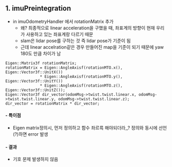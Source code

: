 ## 1. imuPreintegration
- in imuOdometryHandler 에서 rotationMatrix 추가
  - 왜? 최종적으로 linear acceleration을 구했을 때, 좌표계의 방향이 현재 우리가 사용하고 있는 좌표계랑 다르기 때문
  - slam은 lidar pose를 구하는 것 즉 lidar pose가 기준이 됨
  - 근데 linear accelration같은 경우 만들어진 map을 기준이 되기 때문에 yaw 180도 만큼 차이가 남 
```
Eigen::Matrix3f rotationMatrix;
rotationMatrix = Eigen::AngleAxisf(rotationMTO.x(), Eigen::Vector3f::UnitX())
               * Eigen::AngleAxisf(rotationMTO.y(), Eigen::Vector3f::UnitY())
               * Eigen::AngleAxisf(rotationMTO.z(), Eigen::Vector3f::UnitZ());
Eigen::Vector3f dir_vector(odomMsg->twist.twist.linear.x, odomMsg->twist.twist.linear.y, odomMsg->twist.twist.linear.z);
dir_vector = rotationMatrix * dir_vector;
```
#### - 특이점
- Eigen matrix정의시, 먼저 정의하고 함수 좌르륵 해야되더라,,? 정의와 동시에 선언(?)하면 error 발생
#### - 결과
- 기호 문제 발생하지 않음

